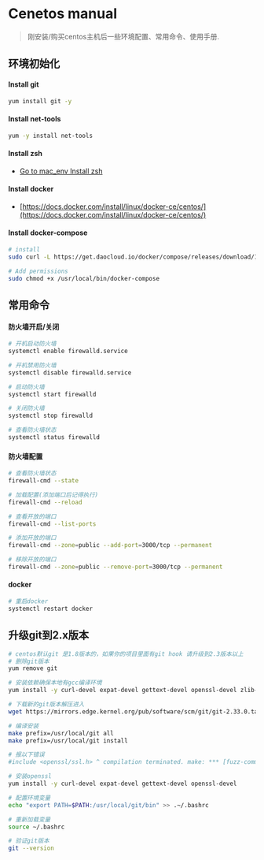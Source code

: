 # Cenetos manual

> 刚安装/购买centos主机后一些环境配置、常用命令、使用手册.

## 环境初始化

#### Install git
```bash
yum install git -y
```

#### Install net-tools
```bash
yum -y install net-tools
```

#### Install zsh
- [Go to mac_env Install zsh](https://github.com/hackshen/hdoc/blob/master/docs/mac_env.md#%E5%AE%89%E8%A3%85-oh-my-zsh)

#### Install docker
- [https://docs.docker.com/install/linux/docker-ce/centos/](https://docs.docker.com/install/linux/docker-ce/centos/)

#### Install docker-compose
```bash
# install
sudo curl -L https://get.daocloud.io/docker/compose/releases/download/1.25.4/docker-compose-`uname -s`-`uname -m` > /usr/local/bin/docker-compose

# Add permissions
sudo chmod +x /usr/local/bin/docker-compose
```

## 常用命令

#### 防火墙开启/关闭
```bash
# 开机启动防火墙
systemctl enable firewalld.service

# 开机禁用防火墙
systemctl disable firewalld.service

# 启动防火墙
systemctl start firewalld

# 关闭防火墙
systemctl stop firewalld

# 查看防火墙状态
systemctl status firewalld
```

#### 防火墙配置
```bash
# 查看防火墙状态
firewall-cmd --state

# 加载配置(添加端口后记得执行)
firewall-cmd --reload

# 查看开放的端口
firewall-cmd --list-ports

# 添加开放的端口
firewall-cmd --zone=public --add-port=3000/tcp --permanent

# 移除开放的端口
firewall-cmd --zone=public --remove-port=3000/tcp --permanent
```

#### docker
```bash
# 重启docker
systemctl restart docker
```

## 升级git到2.x版本
```bash
# centos默认git 是1.8版本的，如果你的项目里面有git hook 请升级到2.3版本以上
# 删除git版本
yum remove git

# 安装依赖确保本地有gcc编译环境
yum install -y curl-devel expat-devel gettext-devel openssl-devel zlib-devel asciidoc  gcc perl-ExtUtils-MakeMaker

# 下载新的git版本解压进入
wget https://mirrors.edge.kernel.org/pub/software/scm/git/git-2.33.0.tar.gz tar -xzvf git-2.33.0.tar.gz && cd git-2.33.0

# 编译安装
make prefix=/usr/local/git all
make prefix=/usr/local/git install

# 报以下错误
#include <openssl/ssl.h> ^ compilation terminated. make: *** [fuzz-commit-

# 安装openssl
yum install -y curl-devel expat-devel gettext-devel openssl-devel

# 配置环境变量
echo "export PATH=$PATH:/usr/local/git/bin" >> .~/.bashrc

# 重新加载变量
source ~/.bashrc

# 验证git版本
git --version
```